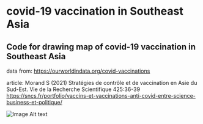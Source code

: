 # covid-19 vaccination in Southeast Asia
## Code for drawing map of covid-19 vaccination in Southeast Asia

data from:
https://ourworldindata.org/covid-vaccinations

article:
Morand S (2021) Stratégies de contrôle et de vaccination en Asie du Sud-Est. Vie de la Recherche Scientifique 425:36-39
https://sncs.fr/portfolio/vaccins-et-vaccinations-anti-covid-entre-science-business-et-politique/

![Image Alt text](/HealthDEEP/covid_vaccination/Plot.jpeg)
